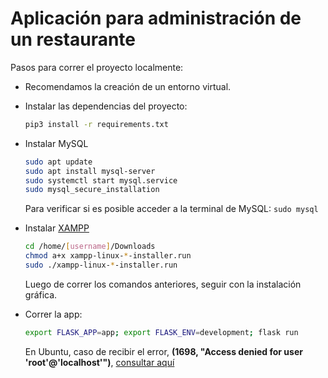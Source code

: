 # Aplicación para administración de un restaurante

Pasos para correr el proyecto localmente:
- Recomendamos la creación de un entorno virtual.
- Instalar las dependencias del proyecto:
  ```bash
  pip3 install -r requirements.txt
  ```
- Instalar MySQL
  ```bash
  sudo apt update
  sudo apt install mysql-server
  sudo systemctl start mysql.service
  sudo mysql_secure_installation
  ```
  Para verificar si es posible acceder a la terminal de MySQL: `sudo mysql`
- Instalar [XAMPP](https://www.apachefriends.org/download.html)
  ```bash
  cd /home/[username]/Downloads
  chmod a+x xampp-linux-*-installer.run
  sudo ./xampp-linux-*-installer.run
  ```
  Luego de correr los comandos anteriores, seguir con la instalación gráfica.

- Correr la app:
  ```bash
  export FLASK_APP=app; export FLASK_ENV=development; flask run
  ```

  En Ubuntu, caso de recibir el error, **(1698, "Access denied for user 'root'@'localhost'")**, [consultar aquí](https://stackoverflow.com/questions/39281594/error-1698-28000-access-denied-for-user-rootlocalhost)
